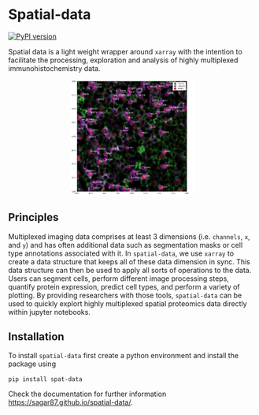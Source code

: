 # Spatial-data

[![PyPI version](https://badge.fury.io/py/spat-data.svg)](https://badge.fury.io/py/spat-data)

Spatial data is a light weight wrapper around `xarray` with the intention to facilitate the processing, exploration and analysis of highly multiplexed immunohistochemistry data.

<p align="center" width="100%">
    <img width="50%" src="docs/preview.png">
</p>

## Principles

Multiplexed imaging data comprises at least 3 dimensions (i.e. `channels`, `x`, and `y`) and has often additional data such as segmentation masks or cell type annotations associated with it. In `spatial-data`, we use `xarray` to create a data structure that keeps all of these data dimension in sync. This data structure can then be used to apply all sorts of operations to the data. Users can segment cells, perform different image processing steps, quantify protein expression, predict cell types, and perform a variety of plotting. By providing researchers with those tools, `spatial-data` can be used to quickly explort highly multiplexed spatial proteomics data directly within jupyter notebooks.


## Installation

To install `spatial-data` first create a python environment and install the package using 

```
pip install spat-data
```

Check the documentation for further information https://sagar87.github.io/spatial-data/.
